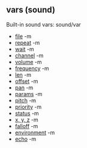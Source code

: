 ## vars (sound)


Built-in sound vars:
sound/var
*   [file](/ref/sound/var/file.md) -m
*   [repeat](/ref/sound/var/repeat.md) -m
*   [wait](/ref/sound/var/wait.md) -m
*   [channel](/ref/sound/var/channel.md) -m
*   [volume](/ref/sound/var/volume.md) -m
*   [frequency](/ref/sound/var/frequency.md) -m
*   [len](/ref/sound/var/len.md) -m
*   [offset](/ref/sound/var/offset.md) -m
*   [pan](/ref/sound/var/pan.md) -m
*   [params](/ref/sound/var/params.md) -m
*   [pitch](/ref/sound/var/pitch.md) -m
*   [priority](/ref/sound/var/priority.md) -m
*   [status](/ref/sound/var/status.md) -m
*   [x, y, z](/ref/sound/var/xyz.md) -m
*   [falloff](/ref/sound/var/falloff.md) -m
*   [environment](/ref/sound/var/environment.md) -m
*   [echo](/ref/sound/var/echo.md) -m